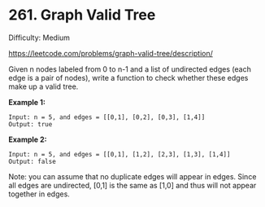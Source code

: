 # 261. Graph Valid Tree

Difficulty: Medium

https://leetcode.com/problems/graph-valid-tree/description/

Given n nodes labeled from 0 to n-1 and a list of undirected edges (each edge is a pair of nodes), write a function to check whether these edges make up a valid tree.

**Example 1:**
```
Input: n = 5, and edges = [[0,1], [0,2], [0,3], [1,4]]
Output: true
```

**Example 2:**
```
Input: n = 5, and edges = [[0,1], [1,2], [2,3], [1,3], [1,4]]
Output: false
```

Note: you can assume that no duplicate edges will appear in edges. Since all edges are undirected, [0,1] is the same as [1,0] and thus will not appear together in edges.
